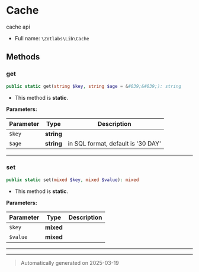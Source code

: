 
# Cache

cache api



* Full name: `\Zotlabs\Lib\Cache`




## Methods


### get



```php
public static get(string $key, string $age = &#039;&#039;): string
```



* This method is **static**.




**Parameters:**

| Parameter | Type | Description |
|-----------|------|-------------|
| `$key` | **string** |  |
| `$age` | **string** | in SQL format, default is &#039;30 DAY&#039; |





***

### set



```php
public static set(mixed $key, mixed $value): mixed
```



* This method is **static**.




**Parameters:**

| Parameter | Type | Description |
|-----------|------|-------------|
| `$key` | **mixed** |  |
| `$value` | **mixed** |  |





***


***
> Automatically generated on 2025-03-19
